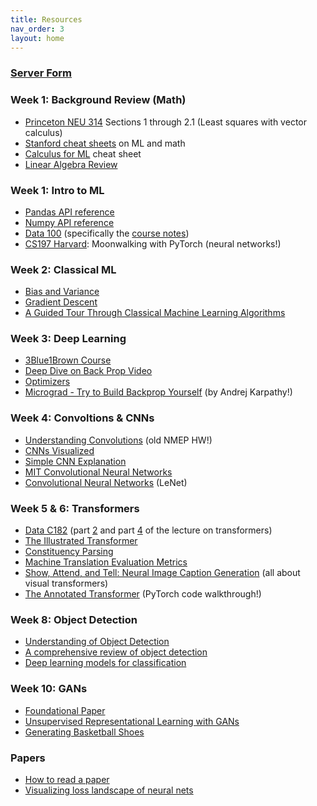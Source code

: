 ```yaml
---
title: Resources
nav_order: 3
layout: home
---
```


### [Server Form](https://forms.gle/zybsuJ7CwQCXeHni6)

### Week 1: Background Review (Math)
- [Princeton NEU 314](http://pillowlab.princeton.edu/teaching/mathtools16/slides/lec10_LeastSquaresRegression.pdf) Sections 1 through 2.1 (Least squares with vector calculus)
- [Stanford cheat sheets](https://stanford.edu/~shervine/teaching/) on ML and math
- [Calculus for ML](https://ml-cheatsheet.readthedocs.io/en/latest/calculus.html) cheat sheet
- [Linear Algebra Review](/nmep/assets/resources/linalg-review.pdf)

### Week 1: Intro to ML
- [Pandas API reference](https://pandas.pydata.org/pandas-docs/stable/reference/index.html)
- [Numpy API reference](https://numpy.org/doc/stable/reference/)
- [Data 100](https://ds100.org) (specifically the [course notes](https://ds100.org/course-notes/pandas_1/pandas_1.html))
- [CS197 Harvard](https://docs.google.com/document/d/1dA8KmOTZePMRl3MixxM6Fb0H8IJhIyn_g-LUXbRHeqU): Moonwalking with PyTorch (neural networks!)

### Week 2: Classical ML
- [Bias and Variance](https://www.youtube.com/watch?v=EuBBz3bI-aA)
- [Gradient Descent](https://www.youtube.com/watch?v=qg4PchTECck)
- [A Guided Tour Through Classical Machine Learning Algorithms](https://learn.mathnai.com/module/ml/guided-tour-classical-ml-algorithms/)

### Week 3: Deep Learning
- [3Blue1Brown Course](https://youtube.com/playlist?list=PLZHQObOWTQDNU6R1_67000Dx_ZCJB-3pi&si=q1tAqWSEEH612y2C)
- [Deep Dive on Back Prop Video](https://youtu.be/SmZmBKc7Lrs?si=f4kFtNGFCjf54Cxc)
- [Optimizers](https://www.youtube.com/watch?v=MD2fYip6QsQ)
- [Micrograd - Try to Build Backprop Yourself](https://www.youtube.com/watch?v=VMj-3S1tku0&t=1s) (by Andrej Karpathy!)

### Week 4: Convoltions & CNNs
- [Understanding Convolutions](https://drive.google.com/drive/folders/1e4C7s3pEPt2lLirIu02DiUdKlKlvsMo5?usp=sharing) (old NMEP HW!)
- [CNNs Visualized](https://www.youtube.com/watch?v=pj9-rr1wDhM)
- [Simple CNN Explanation](https://www.youtube.com/watch?v=zfiSAzpy9NM)
- [MIT Convolutional Neural Networks](https://youtu.be/NmLK_WQBxB4?t=335&feature=shared) 
- [Convolutional Neural Networks](https://d2l.ai/chapter_convolutional-neural-networks/lenet.html) (LeNet)

### Week 5 & 6: Transformers
- [Data C182](https://datac182fa24.github.io/) (part [2](https://datac182fa24.github.io/assets/lecture_slides/data182_Lecture12_Transformers_Part2.pdf) and part [4](https://datac182fa24.github.io/assets/lecture_slides/data182_Lecture14_Transformers_Part4.pdf) of the lecture on transformers)
- [The Illustrated Transformer](https://jalammar.github.io/illustrated-transformer/)
- [Constituency Parsing](https://nlpprogress.com/english/constituency_parsing.html)
- [Machine Translation Evaluation Metrics](https://aclanthology.org/2023.wmt-1.96.pdf)
- [Show, Attend, and Tell: Neural Image Caption Generation](https://arxiv.org/abs/1502.03044) (all about visual transformers)
- [The Annotated Transformer](https://nlp.seas.harvard.edu/annotated-transformer/) (PyTorch code walkthrough!)

### Week 8: Object Detection
- [Understanding of Object Detection](https://iopscience.iop.org/article/10.1088/1742-6596/1004/1/012029/pdf)
- [A comprehensive review of object detection](https://www.sciencedirect.com/science/article/pii/S1051200422004298)
- [Deep learning models for classification](https://metana.io/blog/deep-learning-models-for-classification-a-comprehensive-guide/)

### Week 10: GANs
- [Foundational Paper](https://arxiv.org/pdf/1406.2661)
- [Unsupervised Representational Learning with GANs](https://arxiv.org/pdf/1511.06434)
- [Generating Basketball Shoes](https://connorshorten300.medium.com/generating-basketball-shoes-with-dcgans-6cd72d521c01)

### Papers
- [How to read a paper](https://web.stanford.edu/class/ee384m/Handouts/HowtoReadPaper.pdf)
- [Visualizing loss landscape of neural nets](https://arxiv.org/pdf/1712.09913.pdf)
